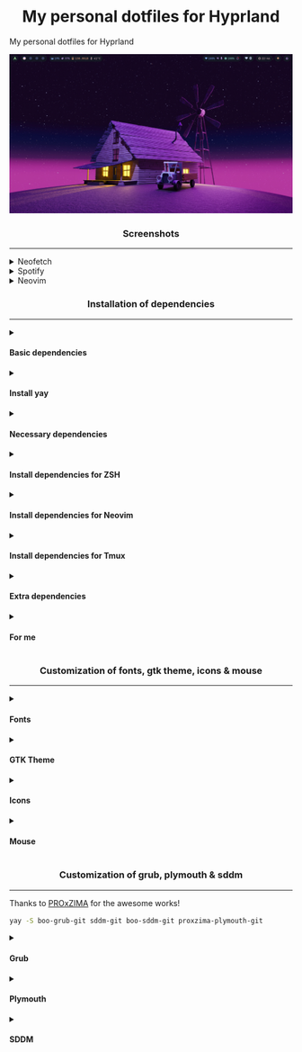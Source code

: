<h1 align="center">My personal dotfiles for Hyprland</h1>

My personal dotfiles for Hyprland

![home](./screenshots/home.png)

<h3 align="center">Screenshots</h3>

<hr>

<details><summary>Neofetch</summary>

![neofetch](./screenshots/neofetch.png)

</details>

<details><summary>Spotify</summary>

![spotify](./screenshots/spotify.png)

</details>

<details><summary>Neovim</summary>

![neovim](./screenshots/neovim.png)

</details>

<h3 align="center">Installation of dependencies</h3>

<hr>

<details>
  <summary><h4>Basic dependencies</h4></summary>

  <details>
    <summary>Pkgs to be installed</summary>
    <ul>
      <li><code>base-devel</code>: base build tools</li>
      <li><code>mtpfs</code>: for media transfer protocol</li>
      <li><code>jmtpfs</code>: for later version supports</li>
      <li><code>gvfs-mtp</code>: for automount and all ( usb android file transfer )</li>
      <li><code>gvfs-gphoto2</code>: for picture transfer protocol</li>
      <li><code>gnome-keyring</code>: for keyring support</li>
      <li><code>jq</code>: for json support</li>
      <li><code>unzip</code>: for archive support</li>
      <li><code>blueman</code>: for bluetooth support</li>
      <li><code>bluez</code>: for bluetooth support</li>
      <li><code>bluez-utils</code>: for bluetooth support</li>
      <li><code>zsh</code>: for zsh shell</li>
    </ul>
  </details>

  ```sh
  sudo pacman -Syy \
  base-devel \
  mtpfs \
  gvfs gvfs-mtp gvfs-gphoto2 \
  gnome-keyring \
  jq unzip unrar \
  bluez bluez-utils \
  zsh neovim git
  ```

</details>

<details>
  <summary><h4>Install yay</h4></summary>

  ```sh
  cd /tmp
  git clone https://aur.archlinux.org/yay.git
  cd yay
  makepkg -si
  ```

</details>

<details>
  <summary><h4>Necessary dependencies</h4></summary>
  <details>
    <summary>Pkgs to be installed</summary>
    <ul>
        <li><code>wayland-protocols</code>: Specifications of extended Wayland protocols</li>
    </ul>
  </details>

  ```bash
  yay -S base-devel \
  hyprland xdg-desktop-portal-hyprland wayland-protocols \
  waybar waybar-hyprland wlogout wofi \
  hyprpicker wl-clipboard swww swaync swaylock-effects-git grim slurp \
  qt5-base qt5-wayland qt6-base qt6-wayland qt5ct qt6ct polkit-gnome \
  pipewire pipewire-alsa pipewire-pulse pipewire-jack wireplumber \
  brightnessctl playerctl pavucontrol-gtk3 \
  yad blueman network-manager-applet libinput-gestures \
  cava kitty starship tty-clock-git btop geany bat cliphist \
  reflector \
  --needed
  ```

</details>

<details>
  <summary><h4>Install dependencies for ZSH</h4></summary>

  ```sh
  # install ohmyzsh
  sh -c "$(curl -fsSL https://raw.githubusercontent.com/ohmyzsh/ohmyzsh/master/tools/install.sh)" 

  # install zsh-autosuggestions
  git clone https://github.com/zsh-users/zsh-autosuggestions ${ZSH_CUSTOM:-~/.oh-my-zsh/custom}/plugins/zsh-autosuggestions

  # install zsh-syntax-highlighting
  git clone https://github.com/zsh-users/zsh-syntax-highlighting.git ${ZSH_CUSTOM:-~/.oh-my-zsh/custom}/plugins/zsh-syntax-highlighting

  # install zsh-completions
  git clone https://github.com/zsh-users/zsh-completions ${ZSH_CUSTOM:=~/.oh-my-zsh/custom}/plugins/zsh-completions
  ```

</details>

<details>
  <summary><h4>Install dependencies for Neovim</h4></summary>

  ```sh
  yay -S ripgrep fd azygit

  # clone config
  git clone https://github.com/Figaarillo/nvim-conifg ~/.config/nvim
  ```

</details>

<details>
  <summary><h4>Install dependencies for Tmux</h4></summary>

  ```sh
  git clone https://github.com/tmux-plugins/tpm ~/.tmux/plugins/tpm

  # To enable tmux plugin manager you neeed to press
  # `prefix` + R
  # and `prefix` + I
  ```

</details>

<details>
  <summary><h4>Extra dependencies</h4></summary>

- <kdb>Utils</kdb>

  ```bash
  yay -S \
  xdg-user-dirs xdg-utils \
  system76-power \
  uget tldr \
  qalculate-gtk qimgv-light \
  tumbler tumbler-extra-thumbnailers \
  --needed
  ```

- <kdb>Obs</kdb>

  ```sh
  yay -S obs-studio wlrobs-hg v4l2loopback-dkms v4l2loopback-utils v4l-utils
  ```

- <kdb>Thunar</kdb>

  ```sh
  yay -S thunar thunar-archive-plugin thunar-shares-plugin thunar-volmam
  ```

- <kdb>Apps</kdb>

  ```sh
  yay -S discord spotify telegram-desktop
  ```

- <kdb>Extras</kdb>

  ```bash
  yay -S nemo gamemode g4music visual-studio-code-bin light chromium-wayland-vaapi libreoffice-fresh rlr-git bulky waydroid binder_linux-dkms
  ```

</details>

<details>
  <summary><h4>For me</h4></summary>

  ```sh
  yay -S lazydocker obsidian 
  ```

  ```sh
  # Magical shell history 
  curl --proto '=https' --tlsv1.2 -LsSf https://setup.atuin.sh | sh
  ```

</details>

<h3 align="center">Customization of fonts, gtk theme, icons & mouse</h3>

<hr>

<details>
  <summary><h4>Fonts</h4></summary>

  ```sh
  sudo pacman -S \
  adobe-source-code-pro-fonts adobe-source-sans-fonts adobe-source-serif-fonts \
  cantarell-fonts \
  noto-fonts noto-fonts-cjk noto-fonts-emoji \
  ttf-cascadia-code ttf-cascadia-code-nerd \
  ttf-dejavu \
  $(pacman -Ssq ttf-fira) \
  ttf-font-awesome \
  ttf-hack \
  ttf-iosevka-nerd \
  ttf-jetbrains-mono ttf-jetbrains-mono-nerd \
  ttf-liberation \
  ttf-nerd-fonts-symbols-mono \
  ttf-opensans \
  ttf-roboto \
  ttf-victor-mono-nerd
  ```

  ```bash
  yay -S ttf-twemoji-color ttf-maple
  ```

  ```sh
  yay -S $(yay -Ssq operator-mono)
`````

#### Update font cache

  When you have installed new fonts, you need to update your font cache, so that the new fonts will be used by the system.

  ```bash
  fc-cache -fv
  ```

</details>

<details>
  <summary><h4>GTK Theme</h4></summary>

  ```sh
  cd ~/Downloads
  git clone https://github.com/Fausto-Korpsvart/Tokyonight-GTK-Theme.git
  cd Tokyo-Night-GTK-Theme/

# For GTK 3
  cp -r themes/Tokyonight-Dark-BL-LB ~/.themes

  # For GTK 4
  cp -r themes/Tokyonight-Dark-BL-LB ~/.config/gtk-4.0
  ```

</details>

<details>
  <summary><h4>Icons</h4></summary>

  ```sh
  cd ~/Downloads
  git clone https://github.com/Fausto-Korpsvart/Tokyonight-GTK-Theme.git
  cd Tokyo-Night-GTK-Theme/
  sudo cp -r icons/Tokyonight-Moon /usr/share/icons/
  ```

</details>

<details>
  <summary><h4>Mouse</h4></summary>

  ```sh
  cd ~/Downloads
  git clone https://github.com/EliverLara/Sweet.git -b nova
  cd Sweet/
  sudo cp -r kde/cursors/Sweet-cursors /usr/share/icons/
  ```

</details>

<h3 align="center">Customization of  grub, plymouth & sddm</h3>

<hr>

Thanks to [PROxZIMA](https://github.com/PROxZIMA) for the awesome works!

```sh
yay -S boo-grub-git sddm-git boo-sddm-git proxzima-plymouth-git
```

<details>
  <summary><h4>Grub</h4></summary>

See [PROxZIMA repo](https://github.com/PROxZIMA/boo-grub) for more details.

  1. Edit grub config file

  ```bash
  sudo vim /etc/default/grub
  ```

  change `#GRUB_THEME=` to `GRUB_THEME="/usr/share/grub/themes/boo/theme.txt"`

  2. Update grub using

  ```bash
  sudo grub-mkconfig -o /boot/grub/grub.cfg
  ```

  3. Reboot and voila

</details>

<details>
  <summary><h4>Plymouth</h4></summary>

  See [PROxZIMA repo](https://github.com/PROxZIMA/proxzima-plymouth) for more details.

  ```sh
# check if theme exist in dir
  sudo plymouth-set-default-theme -l

# optionally you can test the theme by running the script given in repo (plymouth-x11 required)
  sudo ./preview.sh 13

# now set the theme (proxzima, in this case) and rebuilt the initrd
  sudo plymouth-set-default-theme -R proxzima
  ```

  If you want to use the shutdown animation as boot screen then do the following changes in the `proxzima.script` file.

  ```diff
  - boot = 196;
  + boot = 97;

  -   flyingman_image[i] = Image("boot-" + i + ".png");
  +   flyingman_image[i] = Image("shut-" + i + ".png");
  ```

</details>

<details>
  <summary><h4>SDDM</h4></summary>

  See [PROxZIMA repo](https://github.com/PROxZIMA/boo-sddm) for more details.

  1. Edit sddm config file

  ```bash
  sudo vim /etc/sddm.conf
  ```

  Make the following changes

  ```conf
  [Theme]
  Current=boo
  ```

  2. Reboot and voila

<!--   #### Dotfiles -->
<!---->
<!--   ```bash -->
<!--   cd ~/Downloads -->
<!--   git clone https://github.com/PROxZIMA/.dotfiles.git -->
<!--   cd .dotfiles -->
<!-- # cp -r .config .icons .local .mpd .ncmpcpp .scripts ~/ -->
<!-- # cp -r .config .mpd .ncmpcpp .scripts ~/ -->
<!--   cp .face .fonts.conf .dmrc .gtkrc-2.0 ~/ -->
<!--   chmod -R +x ~/.scripts/ -->
<!--   chmod +x ~/.config/hypr/autostart -->
<!--   chmod -R +x ~/.config/wlogout/ -->
<!--   ``` -->

</details>
